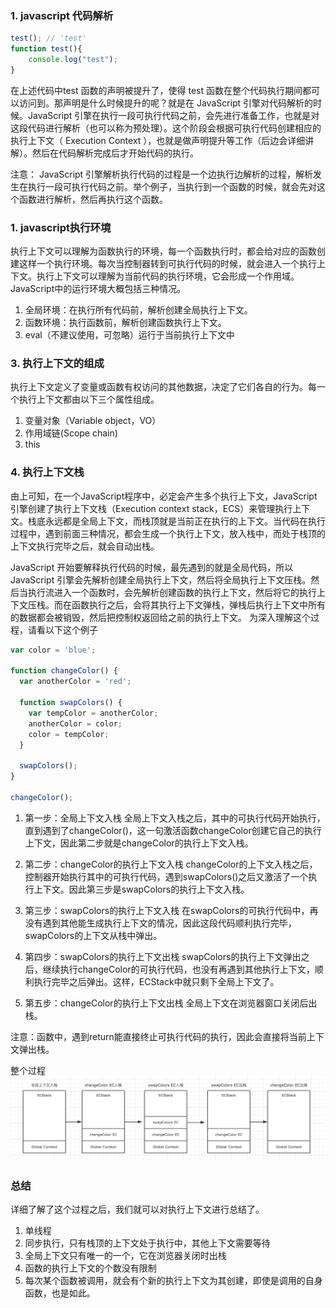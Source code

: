 ### 1. javascript 代码解析
  ```javascript
  test(); // 'test'
  function test(){
      console.log("test");
  }
  ```
  在上述代码中test 函数的声明被提升了，使得 test 函数在整个代码执行期间都可以访问到。那声明是什么时候提升的呢？就是在 JavaScript 引擎对代码解析的时候。JavaScript 引擎在执行一段可执行代码之前，会先进行准备工作，也就是对这段代码进行解析（也可以称为预处理）。这个阶段会根据可执行代码创建相应的执行上下文（ Execution Context ），也就是做声明提升等工作（后边会详细讲解）。然后在代码解析完成后才开始代码的执行。
  
 注意： JavaScript 引擎解析执行代码的过程是一个边执行边解析的过程，解析发生在执行一段可执行代码之前。举个例子，当执行到一个函数的时候，就会先对这个函数进行解析，然后再执行这个函数。

### 1. javascript执行环境
执行上下文可以理解为函数执行的环境，每一个函数执行时，都会给对应的函数创建这样一个执行环境。每次当控制器转到可执行代码的时候，就会进入一个执行上下文。执行上下文可以理解为当前代码的执行环境，它会形成一个作用域。JavaScript中的运行环境大概包括三种情况。
1. 全局环境：在执行所有代码前，解析创建全局执行上下文。
2. 函数环境：执行函数前，解析创建函数执行上下文。
3. eval（不建议使用，可忽略）运行于当前执行上下文中

### 3. 执行上下文的组成
执行上下文定义了变量或函数有权访问的其他数据，决定了它们各自的行为。每一个执行上下文都由以下三个属性组成。
  1. 变量对象（Variable object，VO）
  2. 作用域链(Scope chain)
  3. this

### 4. 执行上下文栈
由上可知，在一个JavaScript程序中，必定会产生多个执行上下文，JavaScript 引擎创建了执行上下文栈（Execution context stack，ECS）来管理执行上下文。栈底永远都是全局上下文，而栈顶就是当前正在执行的上下文。当代码在执行过程中，遇到前面三种情况，都会生成一个执行上下文，放入栈中，而处于栈顶的上下文执行完毕之后，就会自动出栈。

JavaScript 开始要解释执行代码的时候，最先遇到的就是全局代码，所以 JavaScript 引擎会先解析创建全局执行上下文，然后将全局执行上下文压栈。然后当执行流进入一个函数时，会先解析创建函数的执行上下文，然后将它的执行上下文压栈。而在函数执行之后，会将其执行上下文弹栈，弹栈后执行上下文中所有的数据都会被销毁，然后把控制权返回给之前的执行上下文。
为深入理解这个过程，请看以下这个例子
```javascript
var color = 'blue';

function changeColor() {
  var anotherColor = 'red';

  function swapColors() {
    var tempColor = anotherColor;
    anotherColor = color;
    color = tempColor;
  }

  swapColors();
}

changeColor();
```

 1. 第一步：全局上下文入栈
全局上下文入栈之后，其中的可执行代码开始执行，直到遇到了changeColor()，这一句激活函数changeColor创建它自己的执行上下文，因此第二步就是changeColor的执行上下文入栈。

2. 第二步：changeColor的执行上下文入栈
changeColor的上下文入栈之后，控制器开始执行其中的可执行代码，遇到swapColors()之后又激活了一个执行上下文。因此第三步是swapColors的执行上下文入栈。

3. 第三步：swapColors的执行上下文入栈
在swapColors的可执行代码中，再没有遇到其他能生成执行上下文的情况，因此这段代码顺利执行完毕，swapColors的上下文从栈中弹出。

4. 第四步：swapColors的执行上下文出栈
swapColors的执行上下文弹出之后，继续执行changeColor的可执行代码，也没有再遇到其他执行上下文，顺利执行完毕之后弹出。这样，ECStack中就只剩下全局上下文了。

 5. 第五步：changeColor的执行上下文出栈
全局上下文在浏览器窗口关闭后出栈。

注意：函数中，遇到return能直接终止可执行代码的执行，因此会直接将当前上下文弹出栈。

整个过程
![执行过程](./pics/执行上下文.png)
### 总结
详细了解了这个过程之后，我们就可以对执行上下文进行总结了。
1. 单线程
2. 同步执行，只有栈顶的上下文处于执行中，其他上下文需要等待
3. 全局上下文只有唯一的一个，它在浏览器关闭时出栈
4. 函数的执行上下文的个数没有限制
5. 每次某个函数被调用，就会有个新的执行上下文为其创建，即使是调用的自身函数，也是如此。




